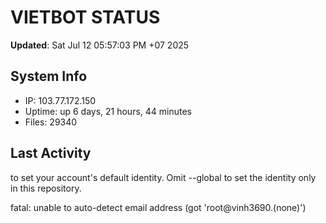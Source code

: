 # VIETBOT STATUS
**Updated**: Sat Jul 12 05:57:03 PM +07 2025

## System Info
- IP: 103.77.172.150
- Uptime: up 6 days, 21 hours, 44 minutes
- Files: 29340

## Last Activity

to set your account's default identity.
Omit --global to set the identity only in this repository.

fatal: unable to auto-detect email address (got 'root@vinh3690.(none)')
